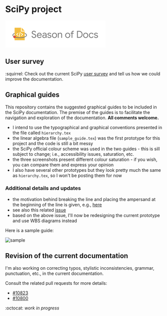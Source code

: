 # SciPy project 

![](SeasonofDocs_Logo_SecondaryGrey_300ppi.png)


## User survey

:squirrel: Check out the current SciPy [user survey](https://forms.gle/vz4Hp8ayjLyYYgUL7) and tell us how we could improve the documentation.

## Graphical guides

This repository contains the suggested graphical guides to be included in the SciPy documentation. The premise of the guides is to facilitate the navigation and exploration of the documentation. **All comments welcome.**

* I intend to use the typographical and graphical conventions presented in the file called `hierarchy.tex`
* the linear algebra file (`sample_guide.tex`) was the first prototype for this project and the code is still a bit messy
* the SciPy official colour scheme was used in the two guides - this is sill subject to change; i.e., accessibility issues, saturation, etc.
* the three screenshots present different colour saturation - if you wish, you can compare them and express your opinion
* I also have several other prototypes but they look pretty much the same as `hierarchy.tex`, so I won't be posting them for now

### Additional details and updates

* the motivation behind breaking the line and placing the ampersand at the beginning of the line is given, e.g., [here](https://graphicdesign.stackexchange.com/questions/15783/is-ampersand-allowed-at-the-beginning-of-line)
* see also this related [issue](https://github.com/scipy/scipy/issues/10875)
* based on the above issue, I'll now be redesigning the current prototype and use WBS diagrams instead


Here is a sample guide:

![sample](https://user-images.githubusercontent.com/26354268/65713823-4c3a8600-e09a-11e9-921d-4db6cfa729fd.jpg)


## Revision of the current documentation

I'm also working on correcting typos, stylistic inconsistencies, grammar, punctuation, etc., in the current documentation. 

Consult the related pull requests for more details:

* [#10823](https://github.com/scipy/scipy/pull/10823)
* [#10800](https://github.com/scipy/scipy/pull/10800)



:octocat: *work in progress*
